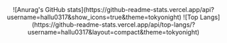 <div align=center>![Anurag's GitHub stats](https://github-readme-stats.vercel.app/api?username=hallu0317&show_icons=true&theme=tokyonight)
![Top Langs](https://github-readme-stats.vercel.app/api/top-langs/?username=hallu0317&layout=compact&theme=tokyonight)
</div>
